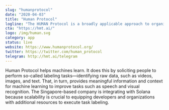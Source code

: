 ```yaml
---
slug: "humanprotocol"
date: "2020-04-03"
title: "Human Protocol"
logline: "The HUMAN Protocol is a broadly applicable approach to organizing, evaluating, and compensating human labor."
cta: "https://hmt.ai/"
logo: /img/human.svg
category: app
status: live
website: https://www.humanprotocol.org/
twitter: https://twitter.com/human_protocol
telegram: http://hmt.ai/telegram
---
```


Human Protocol helps machines learn. It does this by soliciting people to perform so-called labeling tasks—identifying raw data, such as videos, images, and text. That, in turn, provides meaningful information and context for machine learning to improve tasks such as speech and visual recognition.
The Singapore-based company is integrating with Solana because scalability is crucial to equipping developers and organizations with additional resources to execute task labeling.
